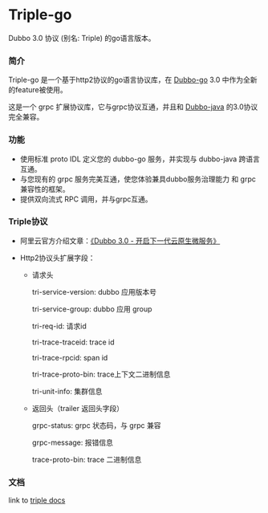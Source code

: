 # Triple-go
Dubbo 3.0 协议 (别名: Triple) 的go语言版本。

### 简介

Triple-go 是一个基于http2协议的go语言协议库，在 [Dubbo-go](https://github.com/apache/dubbo-go)  3.0 中作为全新的feature被使用。

这是一个 grpc 扩展协议库，它与grpc协议互通，并且和 [Dubbo-java](https://github.com/apache/dubbo) 的3.0协议完全兼容。

### 功能

- 使用标准 proto IDL 定义您的 dubbo-go 服务，并实现与 dubbo-java 跨语言互通。
- 与您现有的 grpc 服务完美互通，使您体验兼具dubbo服务治理能力 和 grpc兼容性的框架。
- 提供双向流式 RPC 调用，并与grpc互通。

### Triple协议

- 阿里云官方介绍文章：[《Dubbo 3.0 - 开启下一代云原生微服务》](https://developer.aliyun.com/article/770964?utm_content=g_1000175535)

- Http2协议头扩展字段：

  - 请求头

    tri-service-version: dubbo 应用版本号 

    tri-service-group: dubbo 应用 group

    tri-req-id: 请求id

    tri-trace-traceid: trace id

    tri-trace-rpcid: span id

    tri-trace-proto-bin: trace上下文二进制信息

    tri-unit-info: 集群信息

  - 返回头（trailer 返回头字段）

    grpc-status: grpc 状态码，与 grpc 兼容

    grpc-message: 报错信息

    trace-proto-bin: trace 二进制信息

### 文档

link to [triple docs](./docs/README_zh.md)

